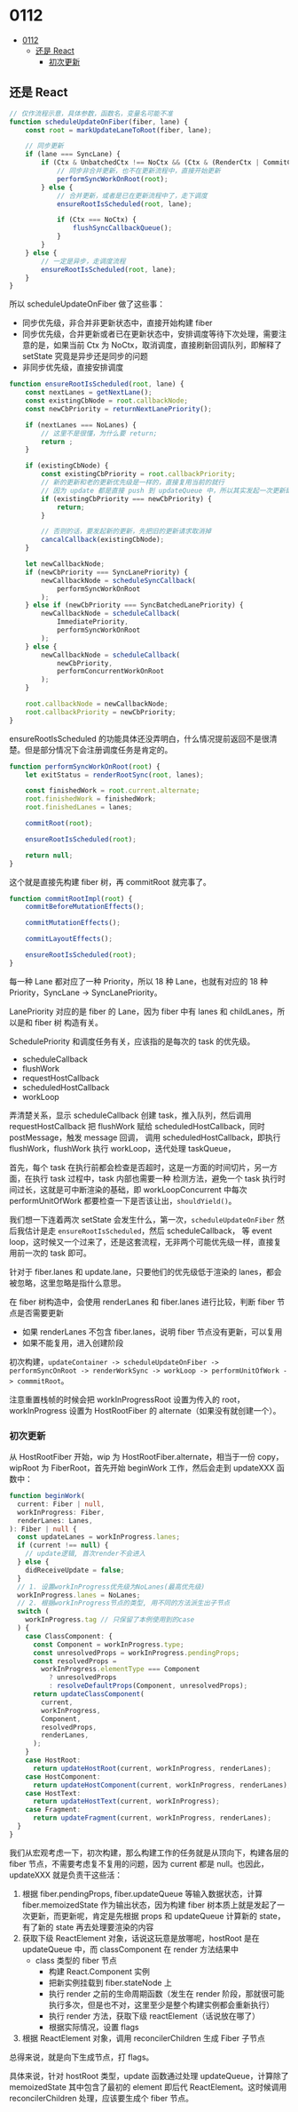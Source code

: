# 0112
<!-- TOC -->

- [0112](#0112)
    - [还是 React](#还是-react)
        - [初次更新](#初次更新)

<!-- /TOC -->


## 还是 React    

```js
// 仅作流程示意，具体参数，函数名，变量名可能不准
function scheduleUpdateOnFiber(fiber, lane) {
    const root = markUpdateLaneToRoot(fiber, lane);

    // 同步更新
    if (lane === SyncLane) {
        if (Ctx & UnbatchedCtx !== NoCtx && (Ctx & (RenderCtx | CommitCtx)) === NoCtx) {
            // 同步非合并更新，也不在更新流程中，直接开始更新
            performSyncWorkOnRoot(root);
        } else {
            // 合并更新，或者是已在更新流程中了，走下调度
            ensureRootIsScheduled(root, lane);

            if (Ctx === NoCtx) {
                flushSyncCallbackQueue();
            }
        }
    } else {
        // 一定是异步，走调度流程
        ensureRootIsScheduled(root, lane);
    }
}
```   

所以 scheduleUpdateOnFiber 做了这些事：   

- 同步优先级，非合并非更新状态中，直接开始构建 fiber
- 同步优先级，合并更新或者已在更新状态中，安排调度等待下次处理，需要注意的是，如果当前 Ctx 为 NoCtx，取消调度，直接刷新回调队列，即解释了 setState 究竟是异步还是同步的问题
- 非同步优先级，直接安排调度    

```js
function ensureRootIsScheduled(root, lane) {
    const nextLanes = getNextLane();
    const existingCbNode = root.callbackNode;
    const newCbPriority = returnNextLanePriority();

    if (nextLanes === NoLanes) {
        // 这里不是很懂，为什么要 return;
        return ;
    }

    if (existingCbNode) {
        const existingCbPriority = root.callbackPriority;
        // 新的更新和老的更新优先级是一样的，直接复用当前的就行
        // 因为 update 都是直接 push 到 updateQueue 中，所以其实发起一次更新即可
        if (existingCbPriority === newCbPriority) {
            return;
        }

        // 否则的话，要发起新的更新，先把旧的更新请求取消掉
        cancalCallback(existingCbNode);
    }

    let newCallbackNode;
    if (newCbPriority === SyncLanePriority) {
        newCallbackNode = scheduleSyncCallback(
            performSyncWorkOnRoot
        );
    } else if (newCbPriority === SyncBatchedLanePriority) {
        newCallbackNode = scheduleCallback(
            ImmediatePriority,
            performSyncWorkOnRoot
        );
    } else {
        newCallbackNode = scheduleCallback(
            newCbPriority,
            performConcurrentWorkOnRoot
        );
    }

    root.callbackNode = newCallbackNode;
    root.callbackPriority = newCbPriority;
}
```    

ensureRootIsScheduled 的功能具体还没弄明白，什么情况提前返回不是很清楚。但是部分情况下会注册调度任务是肯定的。    

```js
function performSyncWorkOnRoot(root) {
    let exitStatus = renderRootSync(root, lanes);

    const finishedWork = root.current.alternate;
    root.finishedWork = finishedWork;
    root.finishedLanes = lanes;

    commitRoot(root);

    ensureRootIsScheduled(root);

    return null;
}
```   

这个就是直接先构建 fiber 树，再 commitRoot 就完事了。    

```js
function commitRootImpl(root) {
    commitBeforeMutationEffects();

    commitMutationEffects();

    commitLayoutEffects();

    ensureRootIsScheduled(root);
}
```     

每一种 Lane 都对应了一种 Priority，所以 18 种 Lane，也就有对应的 18 种 Priority，SyncLane -&gt; SyncLanePriority。    

LanePriority 对应的是 fiber 的 Lane，因为 fiber 中有 lanes 和 childLanes，所以是和 fiber 树
构造有关。   

SchedulePriority 和调度任务有关，应该指的是每次的 task 的优先级。   


- scheduleCallback
- flushWork
- requestHostCallback
- scheduledHostCallback
- workLoop    

弄清楚关系，显示 scheduleCallback 创建 task，推入队列，然后调用 requestHostCallback 把 flushWork 赋给 scheduledHostCallback，同时 postMessage，触发 message 回调，
调用 scheduledHostCallback，即执行 flushWork，flushWork 执行 workLoop，迭代处理 taskQueue，


首先，每个 task 在执行前都会检查是否超时，这是一方面的时间切片，另一方面，在执行 task 过程中，task 内部也需要一种
检测方法，避免一个 task 执行时间过长，这就是可中断渲染的基础，即 workLoopConcurrent 中每次 performUnitOfWork 都要检查一下是否该让出，`shouldYield()`。    

我们想一下连着两次 setState 会发生什么，第一次，`scheduleUpdateOnFiber` 然后我估计是走 `ensureRootIsScheduled`，然后 scheduleCallback，
等 event loop，这时候又一个过来了，还是这套流程，无非两个可能优先级一样，直接复用前一次的 task 即可。    

针对于 fiber.lanes 和 update.lane，只要他们的优先级低于渲染的 lanes，都会被忽略，这里忽略是指什么意思。   

在 fiber 树构造中，会使用 renderLanes 和 fiber.lanes 进行比较，判断 fiber 节点是否需要更新   

- 如果 renderLanes 不包含 fiber.lanes，说明 fiber 节点没有更新，可以复用
- 如果不能复用，进入创建阶段     


初次构建，`updateContainer -> scheduleUpdateOnFiber -> performSyncOnRoot -> renderWorkSync -> workLoop -> performUnitOfWork -> commmitRoot`。    

注意重置栈帧的时候会把 workInProgressRoot 设置为传入的 root，workInProgress 设置为 HostRootFiber 的 alternate（如果没有就创建一个）。   

### 初次更新

从 HostRootFiber 开始，wip 为 HostRootFiber.alternate，相当于一份 copy，wipRoot 为 FiberRoot，首先开始 beginWork 工作，然后会走到
updateXXX 函数中：    

```ts
function beginWork(
  current: Fiber | null,
  workInProgress: Fiber,
  renderLanes: Lanes,
): Fiber | null {
  const updateLanes = workInProgress.lanes;
  if (current !== null) {
    // update逻辑, 首次render不会进入
  } else {
    didReceiveUpdate = false;
  }
  // 1. 设置workInProgress优先级为NoLanes(最高优先级)
  workInProgress.lanes = NoLanes;
  // 2. 根据workInProgress节点的类型, 用不同的方法派生出子节点
  switch (
    workInProgress.tag // 只保留了本例使用到的case
  ) {
    case ClassComponent: {
      const Component = workInProgress.type;
      const unresolvedProps = workInProgress.pendingProps;
      const resolvedProps =
        workInProgress.elementType === Component
          ? unresolvedProps
          : resolveDefaultProps(Component, unresolvedProps);
      return updateClassComponent(
        current,
        workInProgress,
        Component,
        resolvedProps,
        renderLanes,
      );
    }
    case HostRoot:
      return updateHostRoot(current, workInProgress, renderLanes);
    case HostComponent:
      return updateHostComponent(current, workInProgress, renderLanes);
    case HostText:
      return updateHostText(current, workInProgress);
    case Fragment:
      return updateFragment(current, workInProgress, renderLanes);
  }
}
```   

我们从宏观考虑一下，初次构建，那么构建工作的任务就是从顶向下，构建各层的 fiber 节点，不需要考虑复不复用的问题，因为
current 都是 null。也因此，updateXXX 就是负责干这些活：   

1. 根据 fiber.pendingProps, fiber.updateQueue 等输入数据状态，计算 fiber.memoizedState 作为输出状态，因为构建 fiber 树本质上就是发起了一次更新，而更新呢，肯定是先根据 props 和 updateQueue 计算新的 state，有了新的 state 再去处理要渲染的内容
2. 获取下级 ReactElement 对象，话说这玩意是放哪呢，hostRoot 是在 updateQueue 中，而 classComponent 在 render 方法结果中
   - class 类型的 fiber 节点
     + 构建 React.Component 实例
     + 把新实例挂载到 fiber.stateNode 上
     + 执行 render 之前的生命周期函数（发生在 render 阶段，那就很可能执行多次，但是也不对，这里至少是整个构建实例都会重新执行）
     + 执行 render 方法，获取下级 reactElement（话说放在哪了）
     + 根据实际情况，设置 flags
3. 根据 ReactElement 对象，调用 reconcilerChildren 生成 Fiber 子节点   

总得来说，就是向下生成节点，打 flags。   

具体来说，针对 hostRoot 类型，update 函数通过处理 updateQueue，计算除了 memoizedState 其中包含了最初的
element 即后代 ReactElement。这时候调用 reconcilerChildren 处理，应该要生成个 fiber 节点。